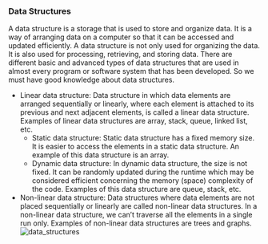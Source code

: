 ### Data Structures 
A data structure is a storage that is used to store and organize data. It is a way of arranging data on a computer so that it can be accessed and updated efficiently.
A data structure is not only used for organizing the data. It is also used for processing, retrieving, and storing data.
There are different basic and advanced types of data structures that are used in almost every program or software system that has been developed. 
So we must have good knowledge about data structures. 
- Linear data structure: Data structure in which data elements are arranged sequentially or linearly, where each element is attached to its previous and next adjacent elements, is called a linear data structure. 
Examples of linear data structures are array, stack, queue, linked list, etc.
  - Static data structure: Static data structure has a fixed memory size. It is easier to access the elements in a static data structure. 
An example of this data structure is an array.
  - Dynamic data structure: In dynamic data structure, the size is not fixed. It can be randomly updated during the runtime which may be considered efficient concerning the memory (space) complexity of the code. 
Examples of this data structure are queue, stack, etc.
- Non-linear data structure: Data structures where data elements are not placed sequentially or linearly are called non-linear data structures. In a non-linear data structure, we can’t traverse all the elements in a single run only. 
Examples of non-linear data structures are trees and graphs.
![data_structures](https://user-images.githubusercontent.com/103468688/203321775-d70ceb2e-4f9e-4c06-b69c-14415c075757.jpg)

